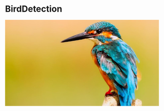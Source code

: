 # BirdDetection
![plot](https://github.com/Amit-1001/BirdDetection/blob/master/assests/kingfisher.jpeg)


